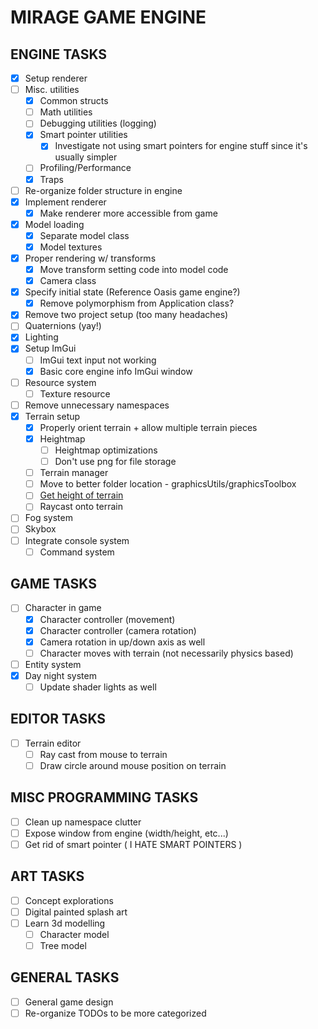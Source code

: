 # MIRAGE GAME ENGINE

## ENGINE TASKS

- [x] Setup renderer
- [ ] Misc. utilities
  - [x] Common structs
  - [ ] Math utilities
  - [ ] Debugging utilities (logging)
  - [x] Smart pointer utilities
    - [x] Investigate not using smart pointers for engine stuff since it's usually simpler
  - [ ] Profiling/Performance
  - [x] Traps
- [ ] Re-organize folder structure in engine
- [x] Implement renderer
  - [x] Make renderer more accessible from game
- [x] Model loading
  - [x] Separate model class
  - [x] Model textures
- [x] Proper rendering w/ transforms
  - [x] Move transform setting code into model code
  - [x] Camera class  
- [x] Specify initial state (Reference Oasis game engine?)
  - [x] Remove polymorphism from Application class?
- [x] Remove two project setup (too many headaches)
- [ ] Quaternions (yay!)
- [x] Lighting
- [x] Setup ImGui
  - [ ] ImGui text input not working
  - [x] Basic core engine info ImGui window
- [ ] Resource system
  - [ ] Texture resource
- [ ] Remove unnecessary namespaces
- [x] Terrain setup
  - [x] Properly orient terrain + allow multiple terrain pieces
  - [x] Heightmap
    - [ ] Heightmap optimizations
    - [ ] Don't use png for file storage
  - [ ] Terrain manager
  - [ ] Move to better folder location - graphicsUtils/graphicsToolbox
  - [ ] [Get height of terrain](https://www.youtube.com/watch?v=6E2zjfzMs7c)
  - [ ] Raycast onto terrain
- [ ] Fog system
- [ ] Skybox
- [ ] Integrate console system
  - [ ] Command system

## GAME TASKS

- [ ] Character in game
  - [x] Character controller (movement)
  - [x] Character controller (camera rotation)
  - [x] Camera rotation in up/down axis as well
  - [ ] Character moves with terrain (not necessarily physics based)
- [ ] Entity system
- [x] Day night system
  - [ ] Update shader lights as well

## EDITOR TASKS

- [ ] Terrain editor
  - [ ] Ray cast from mouse to terrain
  - [ ] Draw circle around mouse position on terrain

## MISC PROGRAMMING TASKS

- [ ] Clean up namespace clutter
- [ ] Expose window from engine (width/height, etc...)
- [ ] Get rid of smart pointer ( I HATE SMART POINTERS )

## ART TASKS

- [ ] Concept explorations
- [ ] Digital painted splash art
- [ ] Learn 3d modelling
  - [ ] Character model
  - [ ] Tree model

## GENERAL TASKS

- [ ] General game design
- [ ] Re-organize TODOs to be more categorized
